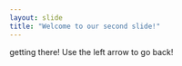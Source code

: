 ```yaml
---
layout: slide
title: "Welcome to our second slide!"
---
```

getting there!
Use the left arrow to go back!
